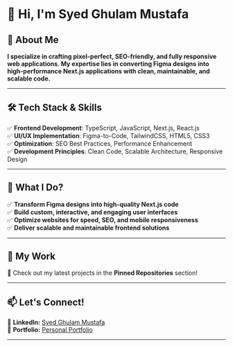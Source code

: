 # 👋 Hi, I'm Syed Ghulam Mustafa

## 🚀 About Me

**I specialize in crafting pixel-perfect, SEO-friendly, and fully responsive web applications. My expertise lies in converting Figma designs into high-performance Next.js applications with clean, maintainable, and scalable code.**

---

## 🛠️ Tech Stack & Skills

✅ **Frontend Development**: TypeScript, JavaScript, Next.js, React.js\
✅ **UI/UX Implementation**: Figma-to-Code, TailwindCSS, HTML5, CSS3\
✅ **Optimization**: SEO Best Practices, Performance Enhancement\
✅ **Development Principles**: Clean Code, Scalable Architecture, Responsive Design









---

## 📌 What I Do?

✅ **Transform Figma designs into high-quality Next.js code**\
✅ **Build custom, interactive, and engaging user interfaces**\
✅ **Optimize websites for speed, SEO, and mobile responsiveness**\
✅ **Deliver scalable and maintainable frontend solutions**

---

## 🚀 My Work

🔹 Check out my latest projects in the **Pinned Repositories** section!

---

## 📫 Let's Connect!

🔗 **LinkedIn:** [Syed Ghulam Mustafa](https://www.linkedin.com/in/syed-ghulam-mustafa-b1b0a434a/?utm_source=share&utm_campaign=share_via&utm_content=profile&utm_medium=android_app)\
🔗 **Portfolio:** [Personal Portfolio](https://personal-portfolio-with-next-js-and-tailwind-css-puce.vercel.app/)

---

